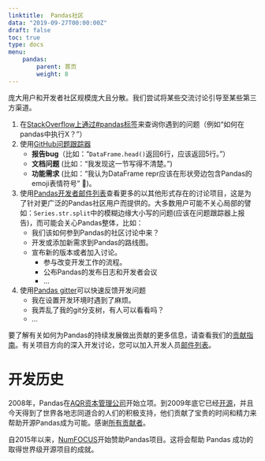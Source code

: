 ```yaml
---
linktitle:  Pandas社区
data: "2019-09-27T00:00:00Z"
draft: false
toc: true
type: docs
menu:
    pandas:
        parent: 首页 
        weight: 8
---
```



庞大用户和开发者社区规模庞大且分散。我们尝试将某些交流讨论引导至某些第三方渠道。

1. 在[StackOverflow上通过#pandas标签](http://stackoverflow.com/questions/tagged/pandas)来查询你遇到的问题（例如“如何在pandas中执行X？”）
1. 使用[GitHub问题跟踪器](https://github.com/pandas-dev/pandas)
    - **报告bug**（比如：“``DataFrame.head()``返回6行，应该返回5行。”）
    - **文档问题** (比如：“我发现这一节写得不清楚。”)
    - **功能需求** (比如：“我认为DataFrame repr应该在形状旁边包含Pandas的emoji表情符号” 🐼)。
1. 使用[Pandas开发者邮件列表](https://mail.python.org/mailman/listinfo/pandas-dev)查看更多的以其他形式存在的讨论项目，这是为了针对更广泛的Pandas社区用户而提供的。大多数用户可能不关心局部的譬如：``Series.str.split``中的模糊边缘大小写的问题(应该在问题跟踪器上报告)，而可能会关心Pandas整体，比如：
    - 我们该如何参到Pandas的社区讨论中来？
    - 开发或添加新需求到Pandas的路线图。
    - 宣布新的版本或者加入讨论。
      - 参与改变开发工作的流程。
      - 公布Pandas的发布日志和开发者会议
      - ...
1. 使用[Pandas gitter](https://gitter.im/pydata/pandas)可以快速反馈开发问题
    - 我在设置开发环境时遇到了麻烦。
    - 我弄乱了我的git分支树，有人可以看看吗？
    - … 

要了解有关如何为Pandas的持续发展做出贡献的更多信息，请查看我们的[贡献指南](http://Pandas-docs.github.io/Pandas-docs-travis/contributing.html)。有关项目方向的深入开发讨论，您可以加入开发人员[邮件列表](https://mail.python.org/mailman/listinfo/Pandas-dev)。

# 开发历史

2008年，Pandas在[AQR资本管理公司](http://www.aqr.com/)开始立项。到2009年底它已经[开源](http://en.wikipedia.org/wiki/Open_source)，并且今天得到了世界各地志同道合的人们的积极支持，他们贡献了宝贵的时间和精力来帮助开源Pandas成为可能。感谢[所有贡献者](https://github.com/pydata/pandas/contributors)。

自2015年以来，[NumFOCUS](http://www.numfocus.org/open-source-projects.html)开始赞助Pandas项目。这将会帮助 Pandas 成功的取得世界级开源项目的成就。